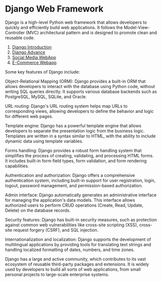 # Django Web Framework

Django is a high-level Python web framework that allows developers to quickly and efficiently build web applications. It follows the Model-View-Controller (MVC) architectural pattern and is designed to promote clean and reusable code.

1. [Django Introduction](https://github.com/savanarohit/django-webapp/tree/main/1_introduction)
2. [Django Advance](https://github.com/savanarohit/django-webapp/tree/main/2_advance)
3. [Social Media WebApp](https://github.com/savanarohit/django-webapp/tree/main/3_social_media_webapp)
4. [E-Commerce Webapp](https://github.com/savanarohit/django-webapp/tree/main/4_e-commerce_webapp)

Some key features of Django include:

Object-Relational Mapping (ORM): Django provides a built-in ORM that allows developers to interact with the database using Python code, without writing SQL queries directly. It supports various database backends such as PostgreSQL, MySQL, SQLite, and Oracle.

URL routing: Django's URL routing system helps map URLs to corresponding views, allowing developers to define the behavior and logic for different web pages.

Template engine: Django has a powerful template engine that allows developers to separate the presentation logic from the business logic. Templates are written in a syntax similar to HTML, with the ability to include dynamic data using template variables.

Forms handling: Django provides a robust form handling system that simplifies the process of creating, validating, and processing HTML forms. It includes built-in form field types, form validation, and form rendering capabilities.

Authentication and authorization: Django offers a comprehensive authentication system, including built-in support for user registration, login, logout, password management, and permission-based authorization.

Admin interface: Django automatically generates an administrative interface for managing the application's data models. This interface allows authorized users to perform CRUD operations (Create, Read, Update, Delete) on the database records.

Security features: Django has built-in security measures, such as protection against common web vulnerabilities like cross-site scripting (XSS), cross-site request forgery (CSRF), and SQL injection.

Internationalization and localization: Django supports the development of multilingual applications by providing tools for translating text strings and handling localized formatting of dates, numbers, and time zones.

Django has a large and active community, which contributes to its vast ecosystem of reusable third-party packages and extensions. It is widely used by developers to build all sorts of web applications, from small personal projects to large-scale enterprise systems.